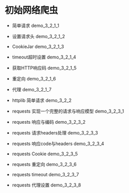# 初始网络爬虫

* 简单请求 demo_3_2_1_1
* 设置请求头 demo_3_2_1_2
* CookieJar demo_3_2_1_3
* timeout超时设置 demo_3_2_1_4
* 获取HTTP响应码 demo_3_2_1_5
* 重定向 demo_3_2_1_6
* 代理 demo_3_2_1_7

* httplib 简单请求 demo_3_2_2
* requests 实现一个完整的请求与响应模型 demo_3_2_3_1
* requests 响应与编码 demo_3_2_3_2
* requests 请求headers处理 demo_3_2_3_3
* requests 响应code与headers demo_3_2_3_4
* requests Cookie demo_3_2_3_5
* requests 重定向 demo_3_2_3_6
* requests timeout demo_3_2_3_7
* requests 代理设置 demo_3_2_3_8
